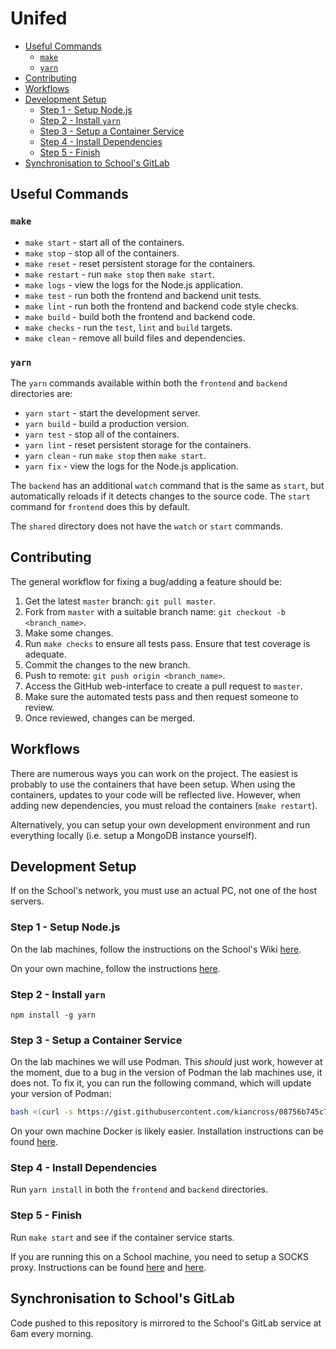 # Unifed
  * [Useful Commands](#useful-commands)
    * [`make`](#make)
    * [`yarn`](#yarn)
  * [Contributing](#contributing)
  * [Workflows](#workflows)
  * [Development Setup](#development-setup)
    * [Step 1 - Setup Node.js](#step-1---setup-nodejs)
    * [Step 2 - Install `yarn`](#step-2---install-yarn)
    * [Step 3 - Setup a Container Service](#step-3---setup-a-container-service)
    * [Step 4 - Install Dependencies](#step-4---install-dependencies)
    * [Step 5 - Finish](#step-5---finish)
  * [Synchronisation to School's GitLab](#synchronisation-to-schools-gitlab)



## Useful Commands
### `make`
  * `make start` - start all of the containers.
  * `make stop` - stop all of the containers.
  * `make reset` - reset persistent storage for the containers.
  * `make restart` - run `make stop` then `make start`.
  * `make logs` - view the logs for the Node.js application.
  * `make test` - run both the frontend and backend unit tests.
  * `make lint` - run both the frontend and backend code style checks.
  * `make build` - build both the frontend and backend code.
  * `make checks` - run the `test`, `lint` and `build` targets.
  * `make clean` - remove all build files and dependencies.

### `yarn`
The `yarn` commands available within both the `frontend` and `backend`
directories are:
  * `yarn start` - start the development server.
  * `yarn build` - build a production version.
  * `yarn test` - stop all of the containers.
  * `yarn lint` - reset persistent storage for the containers.
  * `yarn clean` - run `make stop` then `make start`.
  * `yarn fix` - view the logs for the Node.js application.
  
The `backend` has an additional `watch` command that is the same
as `start`, but automatically reloads if it detects changes to
the source code. The `start` command for `frontend` does this
by default.

The `shared` directory does not have the `watch` or `start` commands.
  

## Contributing
The general workflow for fixing a bug/adding a feature should be:
  1) Get the latest `master` branch: `git pull master`.
  2) Fork from `master` with a suitable branch name: `git checkout -b <branch_name>`.
  3) Make some changes.
  4) Run `make checks` to ensure all tests pass. Ensure that test coverage is adequate.
  5) Commit the changes to the new branch.
  6) Push to remote: `git push origin <branch_name>`.
  7) Access the GitHub web-interface to create a pull request to `master`.
  8) Make sure the automated tests pass and then request someone to review.
  9) Once reviewed, changes can be merged.


## Workflows
There are numerous ways you can work on the project. The easiest is probably
to use the containers that have been setup. When using the containers,
updates to your code will be reflected live. However, when adding new
dependencies, you must reload the containers (`make restart`).

Alternatively, you can setup your own development environment and run
everything locally (i.e. setup a MongoDB instance yourself).



## Development Setup
If on the School's network, you must use an actual PC, not one of the 
host servers.

### Step 1 - Setup Node.js

On the lab machines, follow the instructions on the School's Wiki [here][school_node_setup].

On your own machine, follow the instructions [here][official_node_setup].

### Step 2 - Install `yarn`

`npm install -g yarn`

### Step 3 - Setup a Container Service

On the lab machines we will use Podman. This *should* just work, however at the moment,
due to a bug in the version of Podman the lab machines use, it does not. To fix it, you
can run the following command, which will update your version of Podman:
```bash
bash <(curl -s https://gist.githubusercontent.com/kiancross/08756b745c79368373130c4430cfdd99/raw/a7c2ebb366c2942fda68a15af75b532013a7dc48/update-podman.sh)
```

On your own machine Docker is likely easier. Installation instructions can be
found [here][docker_installation].

### Step 4 - Install Dependencies

Run `yarn install` in both the `frontend` and `backend` directories.

### Step 5 - Finish

Run `make start` and see if the container service starts.

If you are running this on a School machine, you need to setup a SOCKS proxy.
Instructions can be found [here][school_socks] and [here][digital_ocean_socks].



## Synchronisation to School's GitLab

Code pushed to this repository is mirrored to the School's GitLab service at 6am
every morning.



[school_node_setup]: https://systems.wiki.cs.st-andrews.ac.uk/index.php/Using_Node.js_on_the_host_servers#From_the_64-bit_Linux_binary_distribution
[official_node_setup]: https://nodejs.org/en/download/
[docker_installation]: https://docs.docker.com/get-docker/
[school_socks]: https://systems.wiki.cs.st-andrews.ac.uk/index.php/Working_remotely#SOCKS_proxy
[digital_ocean_socks]: https://www.digitalocean.com/community/tutorials/how-to-route-web-traffic-securely-without-a-vpn-using-a-socks-tunnel
